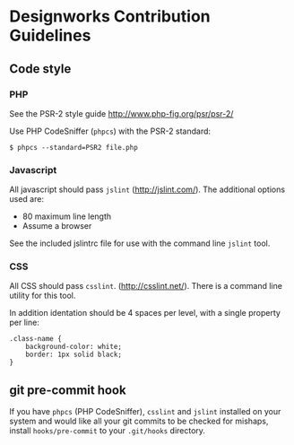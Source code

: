 # Designworks Contribution Guidelines

## Code style

### PHP

See the PSR-2 style guide http://www.php-fig.org/psr/psr-2/

Use PHP CodeSniffer (`phpcs`) with the PSR-2 standard:

    $ phpcs --standard=PSR2 file.php


### Javascript

All javascript should pass `jslint` (http://jslint.com/). The additional options
used are:

* 80 maximum line length
* Assume a browser

See the included jslintrc file for use with the command line `jslint` tool.


### CSS

All CSS should pass `csslint`. (http://csslint.net/). There is a command line
utility for this tool.

In addition identation should be 4 spaces per level, with a single property per
line:

    .class-name {
        background-color: white;
        border: 1px solid black;
    }


## git pre-commit hook

If you have `phpcs` (PHP CodeSniffer), `csslint` and `jslint` installed on your
system and would like all your git commits to be checked for mishaps, install
`hooks/pre-commit` to your `.git/hooks` directory.
